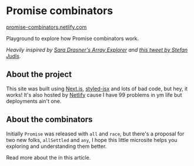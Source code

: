 # Promise combinators

[promise-combinators.netlify.com](//promise-combinators.netlify.com/)

Playground to explore how Promise combinators work.

_Heavily inspired by [Sara Drasner's Array Explorer](//github.com/sdras/array-explorer) and [this tweet by Stefan Judis](//twitter.com/stefanjudis/status/1140535050230030336)._

## About the project

This site was built using [Next.js](//nextjs.org/), [styled-jsx](//github.com/zeit/styled-jsx) and lots of bad code, but hey, it works! It's also hosted by [Netlify](//netlify.com) cause I have 99 problems in ym life but deployments ain't one.

## About the combinators

Initially `Promise` was released with `all` and `race`, but there's a proposal for two new folks, `allSettled` and `any`, I hope this little microsite helps you exploring and understanding them better.

Read more about the in this article.
